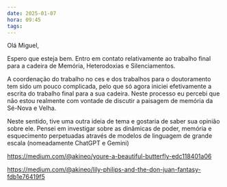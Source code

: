 ```yaml
---
date: 2025-01-07
hora: 09:45
tags:
---
```



Olá Miguel, 

Espero que esteja bem. 
Entro em contato relativamente ao trabalho final para a cadeira de Memória, Heterodoxias e Silenciamentos. 

A coordenação do trabalho no ces e dos trabalhos para o doutoramento tem sido um pouco complicada, pelo que só agora iniciei efetivamente a escrita do trabalho final para a sua cadeira. Neste processo eu percebi que não estou realmente com vontade de discutir a paisagem de memória da Sé-Nova e Velha. 

Neste sentido, tive uma outra ideia de tema e gostaria de saber sua opinião sobre ele. Pensei em investigar sobre as dinâmicas de poder, memória e esquecimento perpetuadas através de modelos de linguagem de grande escala (nomeadamente ChatGPT e Gemini)


https://medium.com/@akineo/youre-a-beautiful-butterfly-edc118401a06

https://medium.com/@akineo/lily-philips-and-the-don-juan-fantasy-fdb1e76419f5
